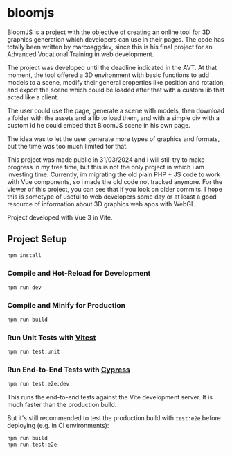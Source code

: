 # bloomjs

BloomJS is a project with the objective of creating an online tool for 3D graphics generation which developers can use in their pages. The code has totally been
written by marcosggdev, since this is his final project for an Advanced Vocational Training in web development.

The project was developed until the deadline indicated in the AVT. At that moment, the tool offered a 3D environment with basic functions to add models to a scene,
modify their general properties like position and rotation, and export the scene which could be loaded after that with a custom lib that acted like a client.

The user could use the page, generate a scene with models, then download a folder with the assets and a lib to load them, and with a simple div with a custom id
he could embed that BloomJS scene in his own page.

The idea was to let the user generate more types of graphics and formats, but the time was too much limited for that.

This project was made public in 31/03/2024 and i will still try to make progress in my free time, but this is not the only project in which i am investing time.
Currently, im migrating the old plain PHP + JS code to work with Vue components, so i made the old code not tracked anymore. For the viewer of this project, you can
see that if you look on older commits. 
I hope this is sometype of useful to web developers some day or at least a good resource of information about 3D graphics web apps with WebGL.

Project developed with Vue 3 in Vite.

## Project Setup

```sh
npm install
```

### Compile and Hot-Reload for Development

```sh
npm run dev
```

### Compile and Minify for Production

```sh
npm run build
```

### Run Unit Tests with [Vitest](https://vitest.dev/)

```sh
npm run test:unit
```

### Run End-to-End Tests with [Cypress](https://www.cypress.io/)

```sh
npm run test:e2e:dev
```

This runs the end-to-end tests against the Vite development server.
It is much faster than the production build.

But it's still recommended to test the production build with `test:e2e` before deploying (e.g. in CI environments):

```sh
npm run build
npm run test:e2e
```
